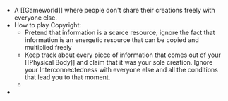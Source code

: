 - A [[Gameworld]] where people don't share their creations freely with everyone else.
- How to play Copyright:
	- Pretend that information is a scarce resource; ignore the fact that information is an energetic resource that can be copied and multiplied freely
	- Keep track about every piece of information that comes out of your [[Physical Body]] and claim that it was your sole creation. Ignore your Interconnectedness with everyone else and all the conditions that lead you to that moment.
	-
-